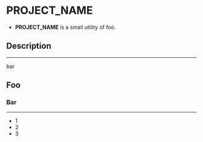 __PROJECT_NAME__
================

* __PROJECT_NAME__ is a small utility of foo.

## Description
--------------
bar

## Foo

### Bar
-------
- 1
- 2
- 3


